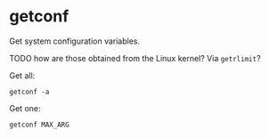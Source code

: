 # getconf

Get system configuration variables.

TODO how are those obtained from the Linux kernel? Via `getrlimit`?

Get all:

    getconf -a

Get one:

    getconf MAX_ARG
